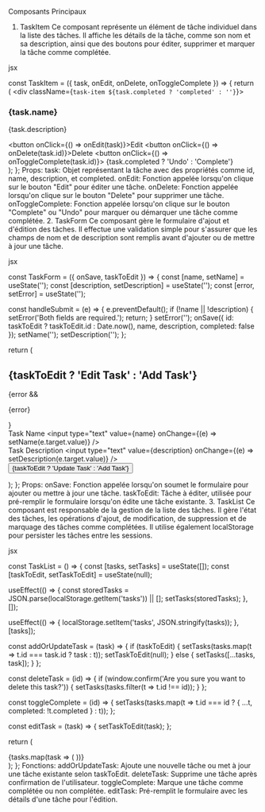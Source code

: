 Composants Principaux
1. TaskItem
Ce composant représente un élément de tâche individuel dans la liste des tâches. Il affiche les détails de la tâche, comme son nom et sa description, ainsi que des boutons pour éditer, supprimer et marquer la tâche comme complétée.

jsx

const TaskItem = ({ task, onEdit, onDelete, onToggleComplete }) => {
  return (
    <div className={`task-item ${task.completed ? 'completed' : ''}`}>
      <div>
        <h3>{task.name}</h3>
        <p>{task.description}</p>
      </div>
      <div>
        <button onClick={() => onEdit(task)}>Edit</button>
        <button onClick={() => onDelete(task.id)}>Delete</button>
        <button onClick={() => onToggleComplete(task.id)}>
          {task.completed ? 'Undo' : 'Complete'}
        </button>
      </div>
    </div>
  );
};
Props:
task: Objet représentant la tâche avec des propriétés comme id, name, description, et completed.
onEdit: Fonction appelée lorsqu'on clique sur le bouton "Edit" pour éditer une tâche.
onDelete: Fonction appelée lorsqu'on clique sur le bouton "Delete" pour supprimer une tâche.
onToggleComplete: Fonction appelée lorsqu'on clique sur le bouton "Complete" ou "Undo" pour marquer ou démarquer une tâche comme complétée.
2. TaskForm
Ce composant gère le formulaire d'ajout et d'édition des tâches. Il effectue une validation simple pour s'assurer que les champs de nom et de description sont remplis avant d'ajouter ou de mettre à jour une tâche.

jsx

const TaskForm = ({ onSave, taskToEdit }) => {
  const [name, setName] = useState('');
  const [description, setDescription] = useState('');
  const [error, setError] = useState('');

  const handleSubmit = (e) => {
    e.preventDefault();
    if (!name || !description) {
      setError('Both fields are required.');
      return;
    }
    setError('');
    onSave({ id: taskToEdit ? taskToEdit.id : Date.now(), name, description, completed: false });
    setName('');
    setDescription('');
  };

  return (
    <form onSubmit={handleSubmit}>
      <h2>{taskToEdit ? 'Edit Task' : 'Add Task'}</h2>
      {error && <p className="error">{error}</p>}
      <div>
        <label>Task Name</label>
        <input type="text" value={name} onChange={(e) => setName(e.target.value)} />
      </div>
      <div>
        <label>Task Description</label>
        <input type="text" value={description} onChange={(e) => setDescription(e.target.value)} />
      </div>
      <button type="submit">{taskToEdit ? 'Update Task' : 'Add Task'}</button>
    </form>
  );
};
Props:
onSave: Fonction appelée lorsqu'on soumet le formulaire pour ajouter ou mettre à jour une tâche.
taskToEdit: Tâche à éditer, utilisée pour pré-remplir le formulaire lorsqu'on édite une tâche existante.
3. TaskList
Ce composant est responsable de la gestion de la liste des tâches. Il gère l'état des tâches, les opérations d'ajout, de modification, de suppression et de marquage des tâches comme complétées. Il utilise également localStorage pour persister les tâches entre les sessions.

jsx

const TaskList = () => {
  const [tasks, setTasks] = useState([]);
  const [taskToEdit, setTaskToEdit] = useState(null);

  useEffect(() => {
    const storedTasks = JSON.parse(localStorage.getItem('tasks')) || [];
    setTasks(storedTasks);
  }, []);

  useEffect(() => {
    localStorage.setItem('tasks', JSON.stringify(tasks));
  }, [tasks]);

  const addOrUpdateTask = (task) => {
    if (taskToEdit) {
      setTasks(tasks.map(t => t.id === task.id ? task : t));
      setTaskToEdit(null);
    } else {
      setTasks([...tasks, task]);
    }
  };

  const deleteTask = (id) => {
    if (window.confirm('Are you sure you want to delete this task?')) {
      setTasks(tasks.filter(t => t.id !== id));
    }
  };

  const toggleComplete = (id) => {
    setTasks(tasks.map(t => t.id === id ? { ...t, completed: !t.completed } : t));
  };

  const editTask = (task) => {
    setTaskToEdit(task);
  };

  return (
    <div className="task-list">
      <TaskForm onSave={addOrUpdateTask} taskToEdit={taskToEdit} />
      <div className="tasks">
        {tasks.map(task => (
          <TaskItem
            key={task.id}
            task={task}
            onEdit={editTask}
            onDelete={deleteTask}
            onToggleComplete={toggleComplete}
          />
        ))}
      </div>
    </div>
  );
};
Fonctions:
addOrUpdateTask: Ajoute une nouvelle tâche ou met à jour une tâche existante selon taskToEdit.
deleteTask: Supprime une tâche après confirmation de l'utilisateur.
toggleComplete: Marque une tâche comme complétée ou non complétée.
editTask: Pré-remplit le formulaire avec les détails d'une tâche pour l'édition.
